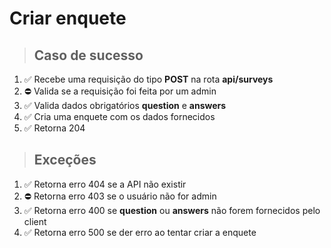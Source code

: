 # Criar enquete

> ## Caso de sucesso
1. ✅ Recebe uma requisição do tipo **POST** na rota **api/surveys**
2. ⛔️ Valida se a requisição foi feita por um admin
3. ✅ Valida dados obrigatórios **question** e **answers**
4. ✅ Cria uma enquete com os dados fornecidos
6. ✅ Retorna 204

> ## Exceções
1. ✅ Retorna erro 404 se a API não existir
2. ⛔️ Retorna erro 403 se o usuário não for admin
3. ✅ Retorna erro 400 se **question** ou **answers** não forem fornecidos pelo client
5. ✅ Retorna erro 500 se der erro ao tentar criar a enquete